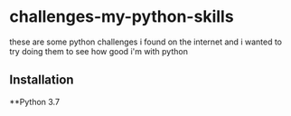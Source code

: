 # challenges-my-python-skills
these are some python challenges i found on the internet and i wanted to try doing them to see how good i'm with python


## Installation 
  **Python 3.7
  
